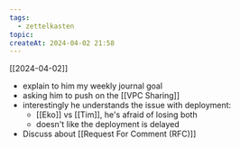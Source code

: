 ```yaml
---
tags:
  - zettelkasten
topic: 
createAt: 2024-04-02 21:58
---
```

[[2024-04-02]]
- explain to him my weekly journal goal
- asking him to push on the [[VPC Sharing]]
- interestingly he understands the issue with deployment:
	- [[Eko]] vs [[Tim]], he's afraid of losing both
	- doesn't like the deployment is delayed
- Discuss about [[Request For Comment (RFC)]]